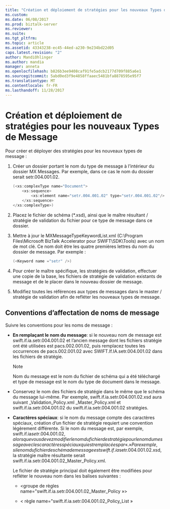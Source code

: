 ```yaml
---
title: "Création et déploiement de stratégies pour les nouveaux Types de messages | Documents Microsoft"
ms.custom: 
ms.date: 06/08/2017
ms.prod: biztalk-server
ms.reviewer: 
ms.suite: 
ms.tgt_pltfrm: 
ms.topic: article
ms.assetid: 43343238-ec45-44ed-a230-9e234bd22d05
caps.latest.revision: "2"
author: MandiOhlinger
ms.author: mandia
manager: anneta
ms.openlocfilehash: b826b3ee9408caf91fe5adcb2177d709f885a6e1
ms.sourcegitcommit: 5abd0ed3f9e4858ffaaec5481bfa8878595e95f7
ms.translationtype: MT
ms.contentlocale: fr-FR
ms.lasthandoff: 11/28/2017
---
```

# <a name="creating-and-deploying-policies-for-new-message-types"></a>Création et déploiement de stratégies pour les nouveaux Types de Message
Pour créer et déployer des stratégies pour les nouveaux types de message :  
  
1.  Créer un dossier portant le nom du type de message à l’intérieur du dossier MX Messages. Par exemple, dans ce cas le nom du dossier serait setr.004.001.02.  
  
    ```csharp  
    (<xs:complexType name="Document">  
        <xs:sequence>  
            <xs:element name="setr.004.001.02" type="setr.004.001.02"/>  
        </xs:sequence>  
    </xs:complexType>)  
    ```  
  
2.  Placez le fichier de schéma (*.xsd), ainsi que le maître résultant / stratégie de validation du fichier pour ce type de message dans ce dossier.  
  
3.  Mettre à jour le MXMessageTypeKeywordList.xml (C:\Program Files\Microsoft BizTalk Accelerator pour SWIFT\SDK\Tools) avec un nom de mot clé. Ce nom doit être les quatre premières lettres du nom du dossier de message. Par exemple :  
  
    ```csharp  
    (<Keyword name ="setr" />)  
    ```  
  
4.  Pour créer le maître spécifique, les stratégies de validation, effectuer une copie de la base, les fichiers de stratégie de validation existants de message et de le placer dans le nouveau dossier de message.  
  
5.  Modifiez toutes les références aux types de messages dans le master / stratégie de validation afin de refléter les nouveaux types de message.  
  
## <a name="message-naming-conventions"></a>Conventions d’affectation de noms de message  
 Suivre les conventions pour les noms de message :  
  
-   **En remplaçant le nom du message**: si le nouveau nom de message est swift.if.ia.setr.004.001.02 et l’ancien message dont les fichiers stratégie ont été utilisées est pacs.002.001.02, puis remplacez toutes les occurrences de pacs.002.001.02 avec SWIFT.If.IA.setr.004.001.02 dans les fichiers de stratégie.  
  
    > [!NOTE]
    >  Nom du message est le nom du fichier de schéma qui a été téléchargé et type de message est le nom du type de document dans le message.  
  
-   Conservez le nom des fichiers de stratégie dans le même que le schéma du message lui-même. Par exemple, swift.if.ia.setr.004.001.02.xsd aura suivant _Validation_Policy.xml _Master_Policy.xml et swift.if.ia.setr.004.001.02 du swift.if.ia.setr.004.001.02 stratégies.  
  
-   **Caractères spéciaux**: si le nom du message compte des caractères spéciaux, création d’un fichier de stratégie requiert une convention légèrement différente. Si le nom du message est, par exemple, swift.if.ia$setr.004.001.02, alors que vous devez modifier le nom du fichier de stratégie pour le nom du message avec les caractères spéciaux qui est remplacées par «. » Par exemple, si le nom du fichier de schéma de message est swift.if.ia$setr.004.001.02.xsd, la stratégie maître résultante serait swift.if.ia.setr.004.001.02_Master_Policy.xml.  
  
     Le fichier de stratégie principal doit également être modifiées pour refléter le nouveau nom dans les balises suivantes :  
  
    -   \<groupe de règles name="swift.if.ia.setr.004.001.02_Master_Policy »\>  
  
    -   < règle name="swift.if.ia.setr.004.001.02_Policy_List »